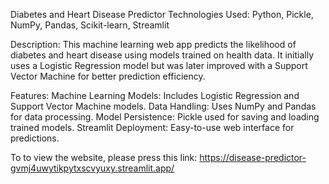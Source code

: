Diabetes and Heart Disease Predictor
Technologies Used: Python, Pickle, NumPy, Pandas, Scikit-learn, Streamlit

Description:
This machine learning web app predicts the likelihood of diabetes and heart disease using models trained on health data. It initially uses a Logistic Regression model but was later improved with a Support Vector Machine for better prediction efficiency.

Features:
Machine Learning Models: Includes Logistic Regression and Support Vector Machine models.
Data Handling: Uses NumPy and Pandas for data processing.
Model Persistence: Pickle used for saving and loading trained models.
Streamlit Deployment: Easy-to-use web interface for predictions.

To to view the website, please press this link:
https://disease-predictor-gvmj4uwytikpytxscvyuxy.streamlit.app/
